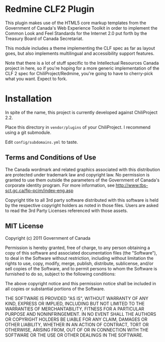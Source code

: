 # Redmine CLF2 Plugin

This plugin makes use of the HTML5 core markup templates from the
Government of Canada's Web Experience Toolkit in order to implement
the Common Look and Feel Standards for the Internet 2.0 put forth by
the Treasury Board of Canada Secretariat.

This module includes a theme implementing the CLF spec as far as
layout goes, but also implements multilingual and accessibility
support features.

Note that there is a lot of stuff specific to the Intellectual
Resources Canada project in here, so if you're hoping for a more
generic implementation of the CLF 2 spec for ChiliProject/Redmine,
you're going to have to cherry-pick what you want.  Expect to fork.

# Installation

In spite of the name, this project is currently developed against
ChiliProject 2.2.

Place this directory in `vendor/plugins` of your ChiliProject.  I
recommend using a git submodule.

Edit `config/subdomains.yml` to taste.

## Terms and Conditions of Use

The Canada wordmark and related graphics associated with this
distribution are protected under trademark law and copyright law. No
permission is granted to use them outside the parameters of the
Government of Canada's corporate identity program. For more
information, see http://www.tbs-sct.gc.ca/fip-pcim/index-eng.asp

Copyright title to all 3rd party software distributed with this
software is held by the respective copyright holders as noted in those
files. Users are asked to read the 3rd Party Licenses referenced with
those assets.

## MIT License

Copyright (c) 2011 Government of Canada

Permission is hereby granted, free of charge, to any person obtaining
a copy of this software and associated documentation files (the
"Software"), to deal in the Software without restriction, including
without limitation the rights to use, copy, modify, merge, publish,
distribute, sublicense, and/or sell copies of the Software, and to
permit persons to whom the Software is furnished to do so, subject to
the following conditions:

The above copyright notice and this permission notice shall be
included in all copies or substantial portions of the Software.

THE SOFTWARE IS PROVIDED "AS IS", WITHOUT WARRANTY OF ANY KIND,
EXPRESS OR IMPLIED, INCLUDING BUT NOT LIMITED TO THE WARRANTIES OF
MERCHANTABILITY, FITNESS FOR A PARTICULAR PURPOSE AND
NONINFRINGEMENT. IN NO EVENT SHALL THE AUTHORS OR COPYRIGHT HOLDERS BE
LIABLE FOR ANY CLAIM, DAMAGES OR OTHER LIABILITY, WHETHER IN AN ACTION
OF CONTRACT, TORT OR OTHERWISE, ARISING FROM, OUT OF OR IN CONNECTION
WITH THE SOFTWARE OR THE USE OR OTHER DEALINGS IN THE SOFTWARE.
